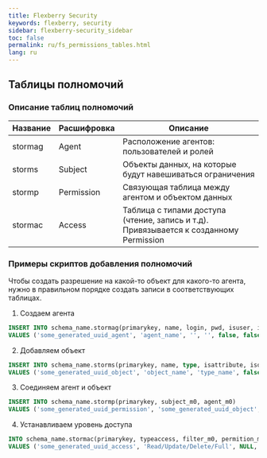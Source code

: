 ```yaml
---
title: Flexberry Security
keywords: flexberry, security
sidebar: flexberry-security_sidebar
toc: false
permalink: ru/fs_permissions_tables.html
lang: ru
---
```


## Таблицы полномочий

### Описание таблиц полномочий

| Название  | Расшифровка | Описание |
| --------- | ----------- | ----------- |
| stormag   | Agent       | Расположение агентов: пользователей и ролей  |
| storms    | Subject     | Объекты данных, на которые будут навешиваться ограничения |
| stormp    | Permission  | Связующая таблица между агентом и объектом данных |
| stormac   | Access      | Таблица с типами доступа (чтение, запись и т.д). Привязывается к созданному Permission |

### Примеры скриптов добавления полномочий

Чтобы создать разрешение на какой-то объект для какого-то агента, нужно в правильном порядке создать записи в соответствующих таблицах.

1. Создаем агента

``` sql
INSERT INTO schema_name.stormag(primarykey, name, login, pwd, isuser, isgroup, isrole, connstring, enabled, email, comment)
VALUES ('some_generated_uuid_agent', 'agent_name', '', '', false, false, true, '', true, '', '');
```

2. Добавляем объект

``` sql
INSERT INTO schema_name.storms(primarykey, name, type, isattribute, isoperation, isview, isclass, sharedoper)
VALUES ('some_generated_uuid_object', 'object_name', 'type_name', false, false, false, true, false);
```

3. Соединяем агент и объект

``` sql
INSERT INTO schema_name.stormp(primarykey, subject_m0, agent_m0)
VALUES ('some_generated_uuid_permission', 'some_generated_uuid_object', 'some_generated_uuid_agent');
```

4. Устанавливаем уровень доступа

``` sql
INTO schema_name.stormac(primarykey, typeaccess, filter_m0, permition_m0)
VALUES ('some_generated_uuid_access', 'Read/Update/Delete/Full', NULL, 'some_generated_uuid_permission');
```
